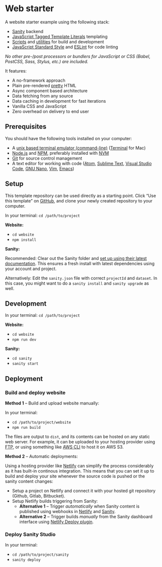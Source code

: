 # Web starter

A website starter example using the following stack:

- [Sanity](https://www.sanity.io/) backend
- [JavaScript Tagged Template Literals](https://developer.mozilla.org/en-US/docs/Web/JavaScript/Reference/Template_literals#tagged_templates) templating
- [Scripts](./scripts) and [utilities](./utils) for build and development
- [JavaScript Standard Style](https://standardjs.com/) and [ESLint](https://eslint.org/) for code linting

_No other pre-/post processors or bundlers for JavaScript or CSS (Babel, PostCSS, Sass, Stylus, etc.) are included._

It features:

- A no-framework approach
- Plain pre-rendered [pretty](https://github.com/jonschlinkert/pretty) HTML
- Async component based architecture
- Data fetching from any source
- Data caching in development for fast iterations
- Vanilla CSS and JavaScript
- Zero overhead on delivery to end user

## Prerequisites

You should have the following tools installed on your computer:
- A [unix based terminal emulator (command-line)](https://en.wikipedia.org/wiki/List_of_terminal_emulators#Unix-like) ([Terminal](https://en.wikipedia.org/wiki/Terminal_(macOS)) for Mac)
- [Node.js](https://nodejs.org/) and [NPM](https://docs.npmjs.com/), preferably installed with [NVM](https://github.com/nvm-sh/nvm)
- [Git](https://git-scm.com/) for source control management
- A text editor for working with code ([Atom](https://atom.io/), [Sublime Text](https://www.sublimetext.com/), [Visual Studio Code](https://code.visualstudio.com/), [GNU Nano](https://en.wikipedia.org/wiki/GNU_nano), [Vim](https://en.wikipedia.org/wiki/Vim_(text_editor)), [Emacs](https://en.wikipedia.org/wiki/Emacs))

## Setup

This template repository can be used directly as a starting point. Click “Use this template” on [GitHub](https://github.com/internetfriendsforever/web-starter), and clone your newly created repository to your computer.

In your terminal: `cd /path/to/project`

**Website:**

- `cd website`
- `npm install`

**Sanity:**

Recommended: Clear out the Sanity folder and [set up using their latest documentation](https://www.sanity.io/docs/getting-started-with-sanity-cli). This ensures a fresh install with latest dependencies using your account and project.

Alternatively: Edit the `sanity.json` file with correct `projectId` and `dataset`. In this case, you might want to do a `sanity install` and `sanity upgrade` as well.

## Development

In your terminal: `cd /path/to/project`

**Website:**

- `cd website`
- `npm run dev`

**Sanity:**

- `cd sanity`
- `sanity start`

## Deployment

### Build and deploy website

**Method 1** – Build and upload website manually:

In your terminal:
- `cd /path/to/project/website`
- `npm run build`

The files are output to `dist`, and its contents can be hosted on any static web server. For example, it can be uploaded to your hosting provider using [FTP](https://no.wikipedia.org/wiki/FTP), or using something like [AWS CLI](https://docs.aws.amazon.com/cli/latest/userguide/cli-chap-welcome.html) to host it on AWS S3.

**Method 2** – Automatic deployments:

Using a hosting provider like [Netlify](https://www.netlify.com/) can simplify the process considerably as it has built-in continous integration. This means that you can set it up to build and deploy your site whenever the source code is pushed or the sanity content changes:
- Setup a project on Netlify and connect it with your hosted git repository (Github, Gitlab, Bitbucket).
- Setup Netlify builds triggering from Sanity:
  - **Alternative 1** – Trigger _automatically_ when Sanity content is published using webhooks in [Netlify](https://docs.netlify.com/configure-builds/build-hooks/) and [Sanity](https://www.sanity.io/docs/webhooks).
  - **Alternative 2** – Trigger builds _manually_ from the Sanity dashboard interface using [Netlify Deploy plugin](https://www.sanity.io/plugins/sanity-plugin-dashboard-widget-netlify).

### Deploy Sanity Studio

In your terminal:

- `cd /path/to/project/sanity`
- `sanity deploy`
